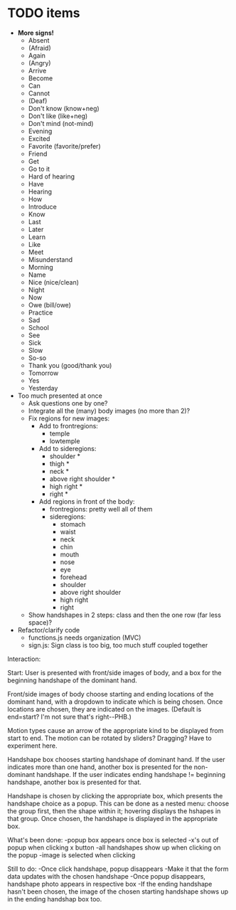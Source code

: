 # TODO items

- **More signs!**
    - Absent
    - (Afraid)
    - Again
    - (Angry)
    - Arrive
    - Become
    - Can
    - Cannot
    - (Deaf)
    - Don't know (know+neg)
    - Don't like (like+neg)
    - Don't mind (not-mind)
    - Evening
    - Excited
    - Favorite (favorite/prefer)
    - Friend
    - Get
    - Go to it
    - Hard of hearing
    - Have
    - Hearing
    - How
    - Introduce
    - Know
    - Last
    - Later
    - Learn
    - Like
    - Meet
    - Misunderstand
    - Morning
    - Name
    - Nice (nice/clean)
    - Night
    - Now
    - Owe (bill/owe)
    - Practice
    - Sad
    - School
    - See
    - Sick
    - Slow
    - So-so
    - Thank you (good/thank you)
    - Tomorrow
    - Yes
    - Yesterday
- Too much presented at once
    - Ask questions one by one?
    - Integrate all the (many) body images (no more than 2)?
    - Fix regions for new images:
        - Add to frontregions:
            - temple
            - lowtemple
        - Add to sideregions: 
            - shoulder *
            - thigh *
            - neck *
            - above right shoulder *
            - high right *
            - right *
        - Add regions in front of the body:
            - frontregions: pretty well all of them
            - sideregions: 
                - stomach
                - waist
                - neck
                - chin
                - mouth
                - nose
                - eye
                - forehead
                - shoulder
                - above right shoulder
                - high right
                - right
    - Show handshapes in 2 steps: class and then the one row (far less space)?
- Refactor/clarify code
    - functions.js needs organization (MVC)
    - sign.js: Sign class is too big, too much stuff coupled together

Interaction:

Start: User is presented with front/side images of body, and a box for the beginning handshape of the dominant hand.

Front/side images of body choose starting and ending locations of the dominant hand, with a dropdown to indicate which is being chosen.  Once locations are chosen, they are indicated on the images.  (Default is end=start? I'm not sure that's right--PHB.)

Motion types cause an arrow of the appropriate kind to be displayed from start to end.  The motion can be rotated by sliders?  Dragging?  Have to experiment here.

Handshape box chooses starting handshape of dominant hand.  If the user indicates more than one hand, another box is presented for the non-dominant handshape.  If the user indicates ending handshape != beginning handshape, another box is presented for that.

Handshape is chosen by clicking the appropriate box, which presents the handshape choice as a popup.  This can be done as a nested menu: choose the group first, then the shape within it; hovering displays the hshapes in that group.  Once chosen, the handshape is displayed in the appropriate box.

What's been done:
-popup box appears once box is selected
-x's out of popup when clicking x button
-all handshapes show up when clicking on the popup 
-image is selected when clicking

Still to do:
-Once click handshape, popup disappears
-Make it that the form data updates with the chosen handshape 
-Once popup disappears, handshape photo appears in respective box
-If the ending handshape hasn't been chosen, the image of the chosen starting handshape shows up in the 
ending handshap box too. 
